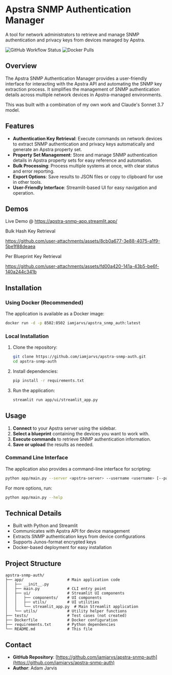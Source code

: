 # Apstra SNMP Authentication Manager

A tool for network administrators to retrieve and manage SNMP authentication and privacy keys from devices managed by Apstra.

![GitHub Workflow Status](https://img.shields.io/github/actions/workflow/status/iamjarvs/apstra-snmp-auth/docker-build.yml?branch=main)
![Docker Pulls](https://img.shields.io/docker/pulls/iamjarvs/apstra_snmp_auth)

## Overview

The Apstra SNMP Authentication Manager provides a user-friendly interface for interacting with the Apstra API and automating the SNMP key extraction process. It simplifies the management of SNMP authentication details across multiple network devices in Apstra-managed environments.

This was built with a combination of my own work and Claude's Sonnet 3.7 model.

## Features

- **Authentication Key Retrieval**: Execute commands on network devices to extract SNMP authentication and privacy keys automatically and generate an Apstra property set.
- **Property Set Management**: Store and manage SNMP authentication details in Apstra property sets for easy reference and automation.
- **Bulk Processing**: Process multiple systems at once, with clear status and error reporting.
- **Export Options**: Save results to JSON files or copy to clipboard for use in other tools.
- **User-Friendly Interface**: Streamlit-based UI for easy navigation and operation.

## Demos

Live Demo @ https://apstra-snmp-app.streamlit.app/

Bulk Hash Key Retrieval

https://github.com/user-attachments/assets/8cb0a677-3e88-4075-a1f9-5be1f88deaea

Per Blueprint Key Retrieval

https://github.com/user-attachments/assets/fd00a420-141a-43b5-be6f-140a244c341b


## Installation

### Using Docker (Recommended)

The application is available as a Docker image:

```bash
docker run -d -p 8502:8502 iamjarvs/apstra_snmp_auth:latest
```

### Local Installation

1. Clone the repository:
   ```bash
   git clone https://github.com/iamjarvs/apstra-snmp-auth.git
   cd apstra-snmp-auth
   ```

2. Install dependencies:
   ```bash
   pip install -r requirements.txt
   ```

3. Run the application:
   ```bash
   streamlit run app/ui/streamlit_app.py
   ```

## Usage

1. **Connect** to your Apstra server using the sidebar.
2. **Select a blueprint** containing the devices you want to work with.
3. **Execute commands** to retrieve SNMP authentication information.
4. **Save or upload** the results as needed.

### Command Line Interface

The application also provides a command-line interface for scripting:

```bash
python app/main.py --server <apstra-server> --username <username> [--password <password>]
```

For more options, run:
```bash
python app/main.py --help
```

## Technical Details

- Built with Python and Streamlit
- Communicates with Apstra API for device management
- Extracts SNMP authentication keys from device configurations
- Supports Junos-format encrypted keys
- Docker-based deployment for easy installation

## Project Structure

```
apstra-snmp-auth/
├── app/                   # Main application code
│   ├── __init__.py
│   ├── main.py            # CLI entry point
│   ├── ui/                # Streamlit UI components
│   │   ├── components/    # UI components
│   │   ├── utils/         # UI utilities
│   │   └── streamlit_app.py  # Main Streamlit application
│   └── utils/             # Utility helper functions
├── tests/                 # Test cases (not created)
├── Dockerfile             # Docker configuration
├── requirements.txt       # Python dependencies
└── README.md              # This file
```

## Contact

- **GitHub Repository**: [https://github.com/iamjarvs/apstra-snmp-auth](https://github.com/iamjarvs/apstra-snmp-auth)
- **Author**: Adam Jarvis
